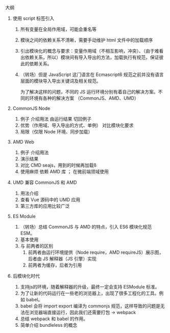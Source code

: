 大纲

1. 使用 script 标签引入

   1. 所有变量在全局作用域，可能会重名等

   2. 模块之间的依赖关系不清晰，需要手动维护 html 文件中的加载顺序

   3. 引出模块化的概念与要求：变量作用域（不相互影响，冲突）、（由于难看出依赖关系，所以）模块间有导入导出的方法，加载执行有规范，保证彼此的依赖关系。

   4. （转场）但是 JavaScript 这⻔语⾔在 Ecmascript6 规范之前并没有语⾔层⾯的模块导⼊导出关键词及相关规范。 

      为了解决这样的问题，不同的 JS 运⾏环境分别有着⾃⼰的解决⽅案。不同的环境有各种的解决方案 （CommonJS、AMD、UMD）

2. CommonJS Node

   1. 例子 介绍用法  由运行结果 切回例子
   2. 优势（作用域、导入导出的方式、单例） 对比模块化要求
   3. 局限（仅限 Node 环境、同步加载）

3. AMD Web

   1. 例子 介绍用法
   2. 演示结果
   3. 对比 CMD  seajs，用到的时候再加载ß
   4. 使用麻烦 依赖 AMD 库 ； 在微前端领域使用

4. UMD 兼容 CommonJS 和 AMD

   1. 用法介绍
   2. 查看 Vue 源码中的 UMD 应用
   3. 第三方库的应用比较广泛

5. ES Module

   1. （转场）总结 CommonJS 与 AMD 的特点，引入 ES6 模块化规范 ESM。
   2. 基本使用
   3. 与 前两者的区别
      1. 前两者由运行环境提供（Node require，AMD requireJS）展示图，后者由 JS 解释器（JS 引擎）实现
      2. 前两者为缓存，后者为引用

6. 后模块化时代

   1. 支持js的环境，随着解释器的升级，最终一定会支持 ESModule 标准。
   2. 为了让新的代码运行在一些老的浏览器上，出现了很多工程化的工具。例如 babel。
   3. babel 会将 import export 编译为 commonjs 规范，这样导致的问题是无法在浏览器端直接运行，因此我们还需要打包 -> webpack
   4. 总结 webpack 和 babel 的作用。
   5. 简单介绍 bundleless 的概念